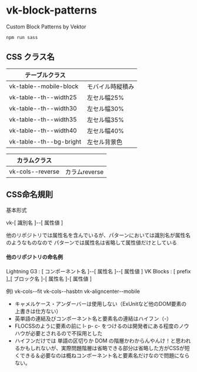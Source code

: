 # vk-block-patterns

Custom Block Patterns by Vektor

```
npm run sass
```

## CSS クラス名

| テーブルクラス |  |
|-| ------------- |
| vk-table--mobile-block | モバイル時縦積み  |
| vk-table--th--width25 | 左セル幅25%  |
| vk-table--th--width30 | 左セル幅30%  |
| vk-table--th--width35 | 左セル幅35%  |
| vk-table--th--width40 | 左セル幅40%  |
| vk-table--th--bg-bright | 左セル背景色  |

| カラムクラス |  |
|-| ------------- |
| vk-cols--reverse | カラムreverse  |

## CSS命名規則

基本形式

vk-[ 識別名 ]--[ 属性値 ]

他のリポジトリでは属性名を含んでいるが、パターンにおいては識別名が属性名のようなものなので
パターンでは属性名は省略して属性値だけとしている

#### 他のリポジトリの命名例

Lightning G3 : [ コンポーネント名 ]--[ 属性名 ]--[ 属性値 ]
VK Blocks : [ prefix ]_[ ブロック名 ]-[ 属性名 ]-[ 属性値 ]


例)
vk-cols--fit
vk-cols--hasbtn
vk-aligncenter--mobile

* キャメルケース・アンダーバーは使用しない（ExUnitなど他のDOM要素の上書きは仕方ない）
* 英単語の連結及びコンポーネント名と要素名の連結はハイフン（-）
* FLOCSSのように要素の前に l- p- c- をつけるのは開発者にある程度のノウハウが必要とされるので不採用とした
* ハイフンだけでは 単語の区切りか DOM の階層かわからんやんけ！と思われるかもしれないが、実際問題階層は省略できる部分は省略した方がCSSが短くできる＆必要なのは概ねコンポーネント名と要素名だけなので問題にならない。

